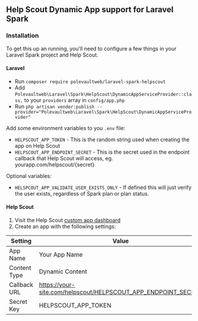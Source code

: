 ## Help Scout Dynamic App support for Laravel Spark

### Installation

To get this up an running, you'll need to configure a few things in your Laravel Spark project and Help Scout.

#### Laravel 

- Run `composer require polevaultweb/laravel-spark-helpscout`
- Add `Polevaultweb\Laravel\Spark\HelpScout\DynamicAppServiceProvider::class,` to your `providers` array in `config/app.php`
- Run `php artisan vendor:publish --provider="Polevaultweb\Laravel\Spark\HelpScout\DynamicAppServiceProvider"`

Add some environment variables to you `.env` file:

- `HELPSCOUT_APP_TOKEN` - This is the random string used when creating the app on Help Scout
- `HELPSCOUT_APP_ENDPOINT_SECRET` - This is the secret used in the endpoint callback that Help Scout will access, eg. yourapp.com/helpscout/{secret}

Optional variables:

- `HELSPCOUT_APP_VALIDATE_USER_EXISTS_ONLY` - If defined this will just verify the user exists, regardless of Spark plan or plan status.

#### Help Scout

1. Visit the Help Scout [custom app dashboard](https://secure.helpscout.net/apps/custom/)
1. Create an app with the following settings:

| Setting     	| Value						                               	        |
|--------------	|-----------------------------------------------------------------  |
| App Name     	| Your App Name                             	                    |
| Content Type 	| Dynamic Content                                       	        |
| Callback URL 	| https://your-site.com/helpscout/HELPSCOUT_APP_ENDPOINT_SECRET 	|
| Secret Key   	| HELPSCOUT_APP_TOKEN 	                                            |